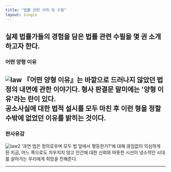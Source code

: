 ```yaml
---
title: "법률 관련 서적 및 수필"
layout: single
---
```

실제 법률가들의 경험을 담은 법률 관련 수필을 몇 권 소개하고자 한다.
---
### 어떤 양형 이유
![law](/assets/images/book1.jpg)
『어떤 양형 이유』는 바깥으로 드러나지 않았던 법정의 내면에 관한 이야기다.  형사 판결문 말미에는 '양형 이유'라는 란이 있다.  
 공소사실에 대한 법적 설시를 모두 마친 후 이런 형을 정할 수밖에 없었던 이유를 밝히는 것이다.
 ---
 ### 판사유감
 ![law2](/assets/images/book3.jpg)
 ‘과연 법은 정의로우며 모두 법 앞에서 평등한가?’에 대해 끊임없이 의심하게 된 지금, 
 어느 쪽으로도 치우치지 않고 인간에 대한 신뢰와 따뜻한 시선이 냉소적인 시대를 살아가는 우리에게 희망을 전해준다.
 
 ---
